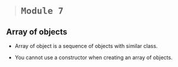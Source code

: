 > # **```Module 7```**

## **Array of objects**

- Array of object is a sequence of objects with similar class.

- You cannot use a constructor when creating an array of objects.
